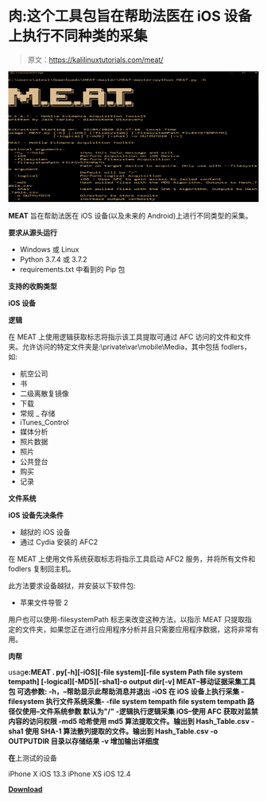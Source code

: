 # 肉:这个工具包旨在帮助法医在 iOS 设备上执行不同种类的采集

> 原文：<https://kalilinuxtutorials.com/meat/>

[![](img/6afa426e04b7e02249d682d8dcba1813.png)](https://1.bp.blogspot.com/-gfHki3AXkp4/YTCRngdKLNI/AAAAAAAAKpU/_RErfzOpLmwuAyOT3RfWQmry83IizaKVgCLcBGAsYHQ/s728/MEAT%2B%25281%2529.png)

**MEAT** 旨在帮助法医在 iOS 设备(以及未来的 Android)上进行不同类型的采集。

**要求从源头运行**

*   Windows 或 Linux
*   Python 3.7.4 或 3.7.2
*   requirements.txt 中看到的 Pip 包

**支持的收购类型**

**iOS 设备**

**逻辑**

在 MEAT 上使用逻辑获取标志将指示该工具提取可通过 AFC 访问的文件和文件夹。允许访问的特定文件夹是:\private\var\mobile\Media，其中包括 fodlers，如:

*   航空公司
*   书
*   二级离散复镜像
*   下载
*   常规 _ 存储
*   iTunes_Control
*   媒体分析
*   照片数据
*   照片
*   公共登台
*   购买
*   记录

**文件系统**

**iOS 设备先决条件**

*   越狱的 iOS 设备
*   通过 Cydia 安装的 AFC2

在 MEAT 上使用文件系统获取标志将指示工具启动 AFC2 服务，并将所有文件和 fodlers 复制回主机。

此方法要求设备越狱，并安装以下软件包:

*   苹果文件导管 2

用户也可以使用-filesystemPath 标志来改变这种方法，以指示 MEAT 只提取指定的文件夹，如果您正在进行应用程序分析并且只需要应用程序数据，这将非常有用。

**肉帮**

usag**e:MEAT . py[-h][-iOS][-file system][-file system Path file system tempath]
[-logical][-MD5][-sha1]-o output dir[-v]
MEAT–移动证据采集工具包
可选参数:
-h，–帮助显示此帮助消息并退出
-iOS 在 iOS 设备上执行采集
-filesystem 执行文件系统采集-
-file system tempath file system tempath
路径仅使用–文件系统参数
默认为"/"
-逻辑执行逻辑采集
iOS–使用 AFC 获取对监禁内容的访问权限
-md5 哈希使用 md5 算法提取文件。输出到 Hash_Table.csv
-sha1 使用 SHA-1 算法散列提取的文件。输出到 Hash_Table.csv
-o OUTPUTDIR 目录以存储结果
-v 增加输出详细度**

**在**上测试的设备

iPhone X iOS 13.3 iPhone XS iOS 12.4

[**Download**](https://github.com/jfarley248/MEAT)